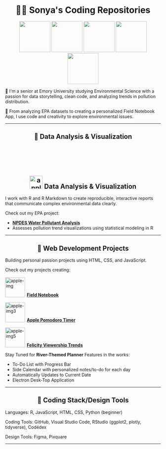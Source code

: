 <h1 style="text-align: center;">🍎🍏 Sonya's Coding Repositories</h1>

<p align="center">
  <img src="https://github.com/user-attachments/assets/ef73ab14-4a90-4533-b5a0-2871ad8898ee" width="100"/>
  <img src="https://github.com/user-attachments/assets/94504afa-3751-4a83-8f34-3da74d877362" width="100"/>
  <img src="https://github.com/user-attachments/assets/f4ce9c72-dc9b-4a89-89f8-e9553f1c68e1" width="100"/>
  <img src="https://github.com/user-attachments/assets/712c7ca4-6977-4179-84a4-a6c41a3e6630" width="100"/>
  <img src="https://github.com/user-attachments/assets/22eafdb7-8855-48bb-bca0-dff11a125bcb" width="100"/>
</p>
🍏 I'm a senior at Emory University studying Environmental Science with a passion for data storytelling, clean code, and analyzing trends in pollution distribution.

🍎 From analyzing EPA datasets to creating a personalized Field Notebook App, I use code and creativity to explore environmental issues.

---

<h2 style="text-align: center;">🍏 Data Analysis & Visualization</h2>
<h2 style="text-align: center;">
  <img src="https://github.com/user-attachments/assets/94504afa-3751-4a83-8f34-3da74d877362" alt="apple" style="width: 2em; height: 2em; margin-top: 4em" />
  Data Analysis & Visualization 
</h2>

I work with R and R Markdown to create reproducible, interactive reports that communicate complex environmental data clearly.

Check out my EPA project:
- [**NPDES Water Pollutant Analysis**](https://github.com/sonya-dee/npdes_water_2024)  
- Assesses pollution trend visualizations using statistical modeling in R

---
<h2 style="text-align: center;">🍎 Web Development Projects</h2>
Building personal passion projects using HTML, CSS, and JavaScript.

Check out my projects creating: 

<img width="64" height="64" style="position: relative; top: 2px; margin-right: 6px;" alt="apple-img" src="https://github.com/user-attachments/assets/2bdad078-f67e-4ebf-b3da-c51ece8214da"/>[**Field Notebook**](https://github.com/sonya-dee/field_notebook)

<img width="64" height="64" style="position: relative; top: 2px; margin-right: 6px;" alt="apple-img3" src="https://github.com/user-attachments/assets/8f52df2d-979d-4a14-bd32-f5abd66baf8b"/>[**Apple Pomodoro Timer**](https://github.com/sonya-dee/apple_timer)

<img width="64" height="64" style="position: relative; top: 2px; margin-right: 6px;" alt="apple-img5" src="https://github.com/user-attachments/assets/d87bf86f-4dbf-419a-aff1-664313c704df" />[**Felicity Viewership Trends**](https://github.com/sonya-dee/felicity_thursdays_2024)

Stay Tuned for **River-Themed Planner**
Features in the works: 
- To-Do List with Progress Bar
- Side Calendar with personalized notes/to-do for each day
- Automatically Updates to Current Date
- Electron Desk-Top Application

--- 
<h2 style="text-align: center;">🍏 Coding Stack/Design Tools</h2>
Languages: R, JavaScript, HTML, CSS, Python (beginner)

Coding Tools: GitHub, Visual Studio Code, RStudio (ggplot2, plotly, tidyverse), Codédex

Design Tools: Figma, Pixquare 

---
